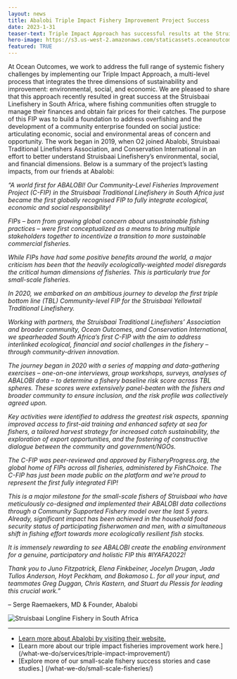 ```yaml
---
layout: news
title: Abalobi Triple Impact Fishery Improvement Project Success
date: 2023-1-31
teaser-text: Triple Impact Approach has successful results at the Struisbaai Linefishery in South Africa.
hero-image: https://s3.us-west-2.amazonaws.com/staticassets.oceanoutcomes.org/hero+photos/Abalobi_struisbaai_FIP_heroimage.jpg
featured: TRUE
---
```


At Ocean Outcomes, we work to address the full range of systemic fishery challenges by implementing our Triple Impact Approach, a multi-level process that integrates the three dimensions of sustainability and improvement: environmental, social, and economic. We are pleased to share that this approach recently resulted in great success at the Struisbaai Linefishery in South Africa, where fishing communities often struggle to manage their finances and obtain fair prices for their catches. The purpose of this FIP was to build a foundation to address overfishing and the development of a community enterprise founded on social justice: articulating economic, social and environmental areas of concern and opportunity. The work began in 2019, when O2 joined Abalobi, Struisbaai Traditional Linefishers Association, and Conservation International in an effort to better understand Struisbaai Linefishery’s environmental, social, and financial dimensions. Below is a summary of the project’s lasting impacts, from our friends at Abalobi:

*“A world first for ABALOBI! Our Community-Level Fisheries Improvement Project (C-FIP) in the Struisbaai Traditional Linefishery in South Africa just became the first globally recognised FIP to fully integrate ecological, economic and social responsibility!*  

*FIPs – born from growing global concern about unsustainable fishing practices – were first conceptualized as a means to bring multiple stakeholders together to incentivize a transition to more sustainable commercial fisheries.*  

*While FIPs have had some positive benefits around the world, a major criticism has been that the heavily ecologically-weighted model disregards the critical human dimensions of fisheries. This is particularly true for small-scale fisheries.*  

*In 2020, we embarked on an ambitious journey to develop the first triple bottom line (TBL) Community-level FIP for the Struisbaai Yellowtail Traditional Linefishery.*  

*Working with partners, the Struisbaai Traditional Linefishers’ Association and broader community, Ocean Outcomes, and Conservation International, we spearheaded South Africa’s first C-FIP with the aim to address interlinked ecological, financial and social challenges in the fishery – through community-driven innovation.*  

*The journey began in 2020 with a series of mapping and data-gathering exercises – one-on-one interviews, group workshops, surveys, analyses of ABALOBI data – to determine a fishery baseline risk score across TBL spheres. These scores were extensively panel-beaten with the fishers and broader community to ensure inclusion, and the risk profile was collectively agreed upon.*  

*Key activities were identified to address the greatest risk aspects, spanning improved access to first-aid training and enhanced safety at sea for fishers, a tailored harvest strategy for increased catch sustainability, the exploration of export opportunities, and the fostering of constructive dialogue between the community and government/NGOs.*  

*The C-FIP was peer-reviewed and approved by FisheryProgress.org, the global home of FIPs across all fisheries, administered by FishChoice. The C-FIP has just been made public on the platform and we’re proud to represent the first fully integrated FIP!*  

*This is a major milestone for the small-scale fishers of Struisbaai who have meticulously co-designed and implemented their ABALOBI data collections through a Community Supported Fishery model over the last 5 years. Already, significant impact has been achieved in the household food security status of participating fisherwomen and men, with a simultaneous shift in fishing effort towards more ecologically resilient fish stocks.*  

*It is immensely rewarding to see ABALOBI create the enabling environment for a genuine, participatory and holistic FIP this #IYAFA2022!*  

*Thank you to Juno Fitzpatrick, Elena Finkbeiner, Jocelyn Drugan, Jada Tullos Anderson, Hoyt Peckham, and Bokamoso L. for all your input, and teammates Greg Duggan, Chris Kastern, and Stuart du Plessis for leading this crucial work.”*

– Serge Raemaekers, MD & Founder, Abalobi 


![Struisbaai Longline Fishery in South Africa](https://s3.us-west-2.amazonaws.com/staticassets.oceanoutcomes.org/news+and+analysis/Abalobi-Struisbaai_image1.jpg)

----

* <a href="https://abalobi.org" target="_blank">Learn more about Abalobi by visiting their website.</a>
* [Learn more about our triple impact fisheries improvement work here.] (/what-we-do/services/triple-impact-improvement/)
* [Explore more of our small-scale fishery success stories and case studies.] (/what-we-do/small-scale-fisheries/)

  
